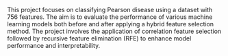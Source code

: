 This project focuses on classifying Pearson disease using a dataset with 756 features. The aim is to evaluate the performance of various machine learning models both before and after applying a hybrid feature selection method. The project involves the application of correlation feature selection followed by recursive feature elimination (RFE) to enhance model performance and interpretability.

